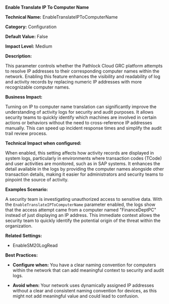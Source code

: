 **Enable Translate IP To Computer Name**

**Technical Name:** EnableTranslateIPToComputerName

**Category:** Configuration

**Default Value:** False

**Impact Level:** Medium

**Description:**

This parameter controls whether the Pathlock Cloud GRC platform attempts to resolve IP addresses to their corresponding computer names within the network. Enabling this feature enhances the visibility and readability of log and activity records by replacing numeric IP addresses with more recognizable computer names.

**Business Impact:**

Turning on IP to computer name translation can significantly improve the understanding of activity logs for security and audit purposes. It allows security teams to quickly identify which machines are involved in certain actions or behaviors without the need to cross-reference IP addresses manually. This can speed up incident response times and simplify the audit trail review process.

**Technical Impact when configured:**

When enabled, this setting affects how activity records are displayed in system logs, particularly in environments where transaction codes (TCode) and user activities are monitored, such as in SAP systems. It enhances the detail available in the logs by providing the computer names alongside other transaction details, making it easier for administrators and security teams to pinpoint the source of activity.

**Examples Scenario:**

A security team is investigating unauthorized access to sensitive data. With the `EnableTranslateIPToComputerName` parameter enabled, the logs show that the access attempt came from a computer named "FinanceDeptPC" instead of just displaying an IP address. This immediate context allows the security team to quickly identify the potential origin of the threat within the organization.

**Related Settings:**

- EnableSM20LogRead

**Best Practices:** 

- **Configure when:** You have a clear naming convention for computers within the network that can add meaningful context to security and audit logs.
  
- **Avoid when:** Your network uses dynamically assigned IP addresses without a clear and consistent naming convention for devices, as this might not add meaningful value and could lead to confusion.

